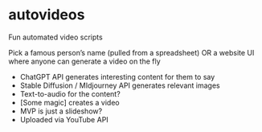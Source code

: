 # autovideos
Fun automated video scripts

Pick a famous person’s name (pulled from a spreadsheet) OR a website UI where anyone can generate a video on the fly
- ChatGPT API generates interesting content for them to say
- Stable Diffusion / MIdjourney API generates relevant images
- Text-to-audio for the content?
 - [Some magic] creates a video
- MVP is just a slideshow?
- Uploaded via YouTube API
